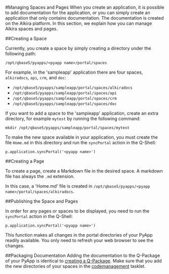 [qpcreate]: http://confluence.incubaid.com/display/PYLABS/Creating+a+Q-Package
[codetasklet]: http://confluence.incubaid.com/display/PYLABS/Q-Package+Tasklets#codemanagement+Tasklet

#Managing Spaces and Pages
When you create an application, it is possible to add documentation for the application, or you can simply create an application that only contains documentation.
The documentation is created on the Alkira platform.
In this section, we explain how you can manage Alkira spaces and pages.


##Creating a Space

Currently, you create a space by simply creating a directory under the following path:

    /opt/qbase5/pyapps/<pyapp name>/portal/spaces
    
For example, in the 'sampleapp' application there are four spaces, `alkiradocs`, `api`, `crm`, and `doc`:

* `/opt/qbase5/pyapps/sampleapp/portal/spaces/alkiradocs`
* `/opt/qbase5/pyapps/sampleapp/portal/spaces/api`
* `/opt/qbase5/pyapps/sampleapp/portal/spaces/crm`
* `/opt/qbase5/pyapps/sampleapp/portal/spaces/doc`
    

If you want to add a space to the 'sampleapp' application, create an extra directory, for example `mytest` by running the following command:

    mkdir /opt/qbase5/pyapps/sampleapp/portal/spaces/mytest

To make the new space available in your application, you must create the file `Home.md` in this directory and run the `syncPortal` action in the Q-Shell:

    p.application.syncPortal('<pyapp name>')
 

##Creating a Page

To create a page, create a Markdown file in the desired space. A markdown file has always the `.md` extension.

In this case, a 'Home.md' file is created in `/opt/qbase5/pyapps/<pyapp name>/portal/spaces/alkiradocs`. 


##Publishing the Space and Pages

In order for any pages or spaces to be displayed, you need to run the `syncPortal` action in the Q-Shell:

    p.application.syncPortal('<pyapp name>')

This function makes all changes in the portal directories of your PyApp readily available. You only need to refresh your web browser to see the changes.


##Packaging Documentation
Adding the documentation to the Q-Package of your PyApp is identical to [creating a Q-Package][qpcreate]. Make sure that you add the new directories of your spaces in the [codemanagement][codetasklet] tasklet.